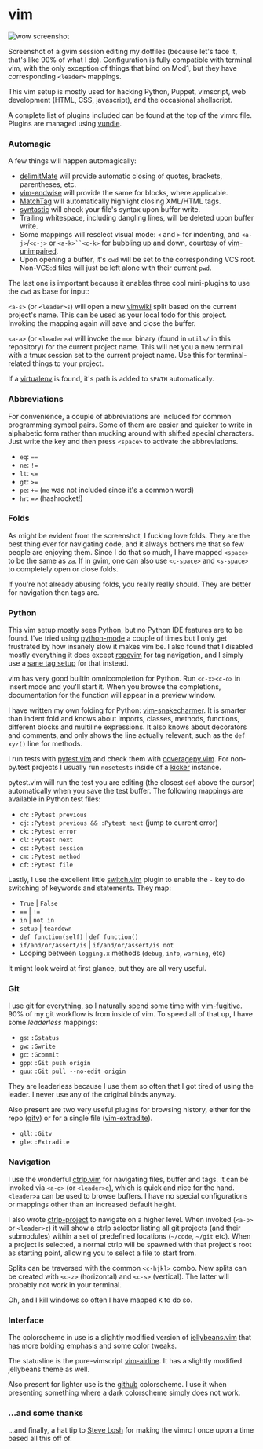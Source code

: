 # vim

![wow screenshot](http://i.imgur.com/A8W8dYz.png)

Screenshot of a gvim session editing my dotfiles (because let's face it, that's
like 90% of what I do). Configuration is fully compatible with terminal vim,
with the only exception of things that bind on Mod1, but they have
corresponding `<leader>` mappings.

This vim setup is mostly used for hacking Python, Puppet, vimscript, web
development (HTML, CSS, javascript), and the occasional shellscript.

A complete list of plugins included can be found at the top of the vimrc file.
Plugins are managed using [vundle][vundle].


### Automagic

A few things will happen automagically:

* [delimitMate][delimitmate] will provide automatic closing of quotes,
  brackets, parentheses, etc.
* [vim-endwise][endwise] will provide the same for blocks, where applicable.
* [MatchTag][matchtag] will automatically highlight closing XML/HTML tags.
* [syntastic][syntastic] will check your file's syntax upon buffer write.
* Trailing whitespace, including dangling lines, will be deleted upon buffer
  write.
* Some mappings will reselect visual mode: `<` and `>` for indenting, and
  `<a-j>`/`<c-j>` or `<a-k>``<c-k>` for bubbling up and down, courtesy of
  [vim-unimpaired][unimpaired].
* Upon opening a buffer, it's `cwd` will be set to the corresponding VCS root.
  Non-VCS:d files will just be left alone with their current `pwd`.

The last one is important because it enables three cool mini-plugins to use the
`cwd` as base for input:

`<a-s>` (or `<leader>s`) will open a new [vimwiki][vimwiki] split based on the
current project's name. This can be used as your local todo for this project.
Invoking the mapping again will save and close the buffer.

`<a-a>` (or `<leader>a`) will invoke the `mor` binary (found in `utils/` in
this repository) for the current project name. This will net you a new terminal
with a tmux session set to the current project name. Use this for
terminal-related things to your project.

If a [virtualenv][virtualenv] is found, it's path is added to `$PATH`
automatically.


### Abbreviations

For convenience, a couple of abbreviations are included for common programming
symbol pairs. Some of them are easier and quicker to write in alphabetic form
rather than mucking around with shifted special characters. Just write the key
and then press `<space>` to activate the abbreviations.

* `eq`: `==`
* `ne`: `!=`
* `lt`: `<=`
* `gt`: `>=`
* `pe`: `+=` (`me` was not included since it's a common word)
* `hr`: `=>` (hashrocket!)


### Folds

As might be evident from the screenshot, I fucking love folds. They are the
best thing ever for navigating code, and it always bothers me that so few
people are enjoying them. Since I do that so much, I have mapped `<space>` to
be the same as `za`. If in gvim, one can also use `<c-space>` and `<s-space>`
to completely open or close folds.

If you're not already abusing folds, you really really should. They are better
for navigation then tags are.


### Python

This vim setup mostly sees Python, but no Python IDE features are to be found.
I've tried using [python-mode][python-mode] a couple of times but I only get
frustrated by how insanely slow it makes vim be. I also found that I disabled
mostly everything it does except [ropevim][ropevim] for tag navigation, and
I simply use a [sane tag setup][effortless] for that instead.

vim has very good builtin omnicompletion for Python. Run `<c-x><c-o>` in insert
mode and you'll start it. When you browse the completions, documentation for
the function will appear in a preview window.

I have written my own folding for Python: [vim-snakecharmer][snakecharmer]. It
is smarter than indent fold and knows about imports, classes, methods,
functions, different blocks and multiline expressions. It also knows about
decorators and comments, and only shows the line actually relevant, such as the
`def xyz()` line for methods.

I run tests with [pytest.vim][pytest] and check them with
[coveragepy.vim][coverage]. For non-py.test projects I usually run `nosetests`
inside of a [kicker][kicker] instance.

pytest.vim will run the test you are editing (the closest `def` above the
cursor) automatically when you save the test buffer. The following mappings are
available in Python test files:

* `ch`: `:Pytest previous`
* `cj`: `:Pytest previous && :Pytest next` (jump to current error)
* `ck`: `:Pytest error`
* `cl`: `:Pytest next`
* `cs`: `:Pytest session`
* `cm`: `:Pytest method`
* `cf`: `:Pytest file`

Lastly, I use the excellent little [switch.vim][switch] plugin to enable the
`-` key to do switching of keywords and statements. They map:

* `True` | `False`
* `==` | `!=`
* `in` | `not in`
* `setup` | `teardown`
* `def function(self)` | `def function()`
* `if/and/or/assert/is` | `if/and/or/assert/is not`
* Looping between `logging.x` methods (`debug`, `info`, `warning`, etc)

It might look weird at first glance, but they are all very useful.


### Git

I use git for everything, so I naturally spend some time with
[vim-fugitive][fugitive]. 90% of my git workflow is from inside of vim. To
speed all of that up, I have some *leaderless* mappings:

* `gs`: `:Gstatus`
* `gw`: `:Gwrite`
* `gc`: `:Gcommit`
* `gpp`: `:Git push origin `
* `guu`: `:Git pull --no-edit origin `

They are leaderless because I use them so often that I got tired of using the
leader. I never use any of the original binds anyway.

Also present are two very useful plugins for browsing history, either for the
repo ([gitv][gitv]) or for a single file ([vim-extradite][extradite]).

* `gll`: `:Gitv`
* `gle`: `:Extradite`


### Navigation

I use the wonderful [ctrlp.vim][ctrlp] for navigating files, buffer and tags.
It can be invoked via `<a-q>` (or `<leader>q`), which is quick and nice for the
hand. `<leader>a` can be used to browse buffers. I have no special
configurations or mappings other than an increased default height.

I also wrote [ctrlp-project][ctrlp-project] to navigate on a higher level. When
invoked (`<a-p>` or `<leader>z`) it will show a ctrlp selector listing all git
projects (and their submodules) within a set of predefined locations (`~/code`,
`~/git` etc). When a project is selected, a normal ctrlp will be spawned with
that project's root as starting point, allowing you to select a file to start
from.

Splits can be traversed with the common `<c-hjkl>` combo. New splits can be
created with `<c-z>` (horizontal) and `<c-s>` (vertical). The latter will
probably not work in your terminal.

Oh, and I kill windows so often I have mapped `K` to do so.

### Interface

The colorscheme in use is a slightly modified version of
[jellybeans.vim][jelly] that has more bolding emphasis and some color tweaks.

The statusline is the pure-vimscript [vim-airline][airline]. It has a slightly
modified jellybeans theme as well.

Also present for lighter use is the [github][github] colorscheme. I use it when
presenting something where a dark colorscheme simply does not work.


### ...and some thanks

...and finally, a hat tip to [Steve Losh][sjl] for making the vimrc I once upon
a time based all this off of.


<!--- Yay tabularize -->
[airline]:      https://github.com/bling/vim-airline
[coverage]:     https://github.com/alfredodeza/coveragepy.vim
[ctrlp-project]:https://github.com/thiderman/ctrlp-project
[ctrlp]:        https://github.com/kien/ctrlp.vim
[delimitmate]:  https://github.com/Raimondi/delimitMate
[endwise]:      https://github.com/tpope/vim-endwise
[extradite]:    https://github.com/int3/vim-extradite
[fugitive]:     https://github.com/tpope/vim-fugitive
[github]:       https://github.com/endel/vim-github-colorscheme
[gitv]:         https://github.com/gregsexton/gitv
[jelly]:        https://github.com/nanotech/jellybeans.vim
[kicker]:       https://github.com/alloy/kicker
[matchtag]:     https://github.com/gregsexton/MatchTag
[pytest]:       https://github.com/alfredodeza/pytest.vim
[python-mode]:  https://github.com/klen/python-mode
[ropevim]:      https://github.com/sontek/rope-vim
[snakecharmer]: https://github.com/thiderman/vim-snakecharmer
[switch]:       https://github.com/AndrewRadev/switch.vim
[syntastic]:    https://github.com/scrooloose/syntastic
[unimpaired]:   https://github.com/tpope/vim-unimpaired
[vimwiki]:      https://github.com/vim-scripts/vimwiki
[vundle]:       https://github.com/gmarik/vundle
[sjl]:          http://stevelosh.com/
[effortless]:   http://tbaggery.com/2011/08/08/effortless-ctags-with-git.html
[virtualenv]:   http://www.virtualenv.org/en/latest/
